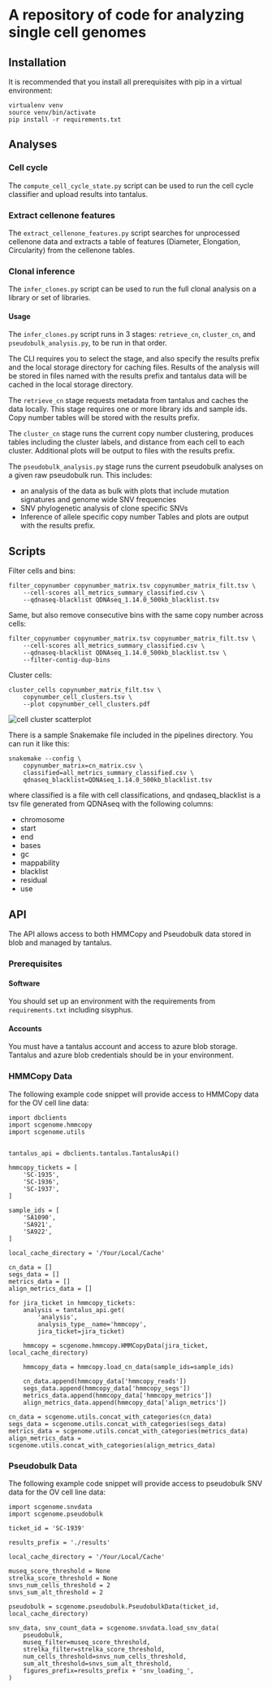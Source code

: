 # A repository of code for analyzing single cell genomes

## Installation

It is recommended that you install all prerequisites with pip in a virtual environment:

```
virtualenv venv
source venv/bin/activate
pip install -r requirements.txt
```

## Analyses

### Cell cycle

The `compute_cell_cycle_state.py` script can be used to run the cell cycle classifier and upload results into tantalus.

### Extract cellenone features

The `extract_cellenone_features.py` script searches for unprocessed cellenone data and extracts a table of features (Diameter, Elongation, Circularity) from the cellenone tables.

### Clonal inference

The `infer_clones.py` script can be used to run the full clonal analysis on a library or set of libraries.

#### Usage

The `infer_clones.py` script runs in 3 stages: `retrieve_cn`, `cluster_cn`, and `pseudobulk_analysis.py`, to be run in that order.

The CLI requires you to select the stage, and also specify the results prefix and the local storage directory for caching files.  Results of the analysis will be stored in files named with the results prefix and tantalus data will be cached in the local storage directory.

The `retrieve_cn` stage requests metadata from tantalus and caches the data locally.  This stage requires one or more library ids and sample ids.  Copy number tables will be stored with the results prefix.

The `cluster_cn` stage runs the current copy number clustering, produces tables including the cluster labels, and distance from each cell to each cluster.  Additional plots will be output to files with the results prefix.

The `pseudobulk_analysis.py` stage runs the current pseudobulk analyses on a given raw pseudobulk run.  This includes:
- an analysis of the data as bulk with plots that include mutation signatures and genome wide SNV frequencies
- SNV phylogenetic analysis of clone specific SNVs
- Inference of allele specific copy number
Tables and plots are output with the results prefix.

## Scripts

Filter cells and bins:
```
filter_copynumber copynumber_matrix.tsv copynumber_matrix_filt.tsv \
    --cell-scores all_metrics_summary_classified.csv \
    --qdnaseq-blacklist QDNAseq_1.14.0_500kb_blacklist.tsv
```

Same, but also remove consecutive bins with the same copy number across cells:
```
filter_copynumber copynumber_matrix.tsv copynumber_matrix_filt.tsv \
    --cell-scores all_metrics_summary_classified.csv \
    --qdnaseq-blacklist QDNAseq_1.14.0_500kb_blacklist.tsv \
    --filter-contig-dup-bins
```

Cluster cells:
```
cluster_cells copynumber_matrix_filt.tsv \
    copynumber_cell_clusters.tsv \
    --plot copynumber_cell_clusters.pdf
```

![cell cluster scatterplot](https://user-images.githubusercontent.com/381464/45980923-56f2b300-c021-11e8-9b0e-9dcf4b53f9c7.png)

There is a sample Snakemake file included in the pipelines directory. You can run it like this:
```
snakemake --config \
    copynumber_matrix=cn_matrix.csv \
    classified=all_metrics_summary_classified.csv \
    qdnaseq_blacklist=QDNAseq_1.14.0_500kb_blacklist.tsv
```
where classified is a file with cell classifications, and qndaseq_blacklist is a tsv file generated from QDNAseq with the following columns:
* chromosome
* start
* end
* bases
* gc
* mappability
* blacklist
* residual
* use

## API

The API allows access to both HMMCopy and Pseudobulk data stored in blob and managed by tantalus.

### Prerequisites

#### Software

You should set up an environment with the requirements from `requirements.txt` including sisyphus.

#### Accounts

You must have a tantalus account and access to azure blob storage.  Tantalus and azure blob credentials should be in your environment.

### HMMCopy Data

The following example code snippet will provide access to HMMCopy data for the OV cell line data:

```
import dbclients
import scgenome.hmmcopy
import scgenome.utils


tantalus_api = dbclients.tantalus.TantalusApi()

hmmcopy_tickets = [
    'SC-1935',
    'SC-1936',
    'SC-1937',
]

sample_ids = [
    'SA1090',
    'SA921',
    'SA922',
]

local_cache_directory = '/Your/Local/Cache'

cn_data = []
segs_data = []
metrics_data = []
align_metrics_data = []

for jira_ticket in hmmcopy_tickets:
    analysis = tantalus_api.get(
        'analysis',
        analysis_type__name='hmmcopy',
        jira_ticket=jira_ticket)

    hmmcopy = scgenome.hmmcopy.HMMCopyData(jira_ticket, local_cache_directory)

    hmmcopy_data = hmmcopy.load_cn_data(sample_ids=sample_ids)

    cn_data.append(hmmcopy_data['hmmcopy_reads'])
    segs_data.append(hmmcopy_data['hmmcopy_segs'])
    metrics_data.append(hmmcopy_data['hmmcopy_metrics'])
    align_metrics_data.append(hmmcopy_data['align_metrics'])

cn_data = scgenome.utils.concat_with_categories(cn_data)
segs_data = scgenome.utils.concat_with_categories(segs_data)
metrics_data = scgenome.utils.concat_with_categories(metrics_data)
align_metrics_data = scgenome.utils.concat_with_categories(align_metrics_data)
```

### Pseudobulk Data

The following example code snippet will provide access to pseudobulk SNV data for the OV cell line data:

```
import scgenome.snvdata
import scgenome.pseudobulk

ticket_id = 'SC-1939'

results_prefix = './results'

local_cache_directory = '/Your/Local/Cache'

museq_score_threshold = None
strelka_score_threshold = None
snvs_num_cells_threshold = 2
snvs_sum_alt_threshold = 2

pseudobulk = scgenome.pseudobulk.PseudobulkData(ticket_id, local_cache_directory)

snv_data, snv_count_data = scgenome.snvdata.load_snv_data(
    pseudobulk,
    museq_filter=museq_score_threshold,
    strelka_filter=strelka_score_threshold,
    num_cells_threshold=snvs_num_cells_threshold,
    sum_alt_threshold=snvs_sum_alt_threshold,
    figures_prefix=results_prefix + 'snv_loading_',
)

```